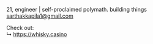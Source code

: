 21, engineer | self-proclaimed polymath. building things  
sarthakkapila1@gmail.com

Check out:<br>
↳ https://whisky.casino
